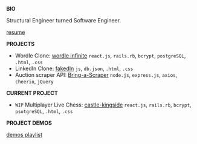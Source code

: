 **BIO**

Structural Engineer turned Software Engineer.

[resume](https://drive.google.com/file/d/1Dl8nzGl_sJrATAnTLyVC042Z5rWb9ujB/view?usp=sharing)

**PROJECTS**

- Wordle Clone: [wordle infinite](https://wordle-infinite.herokuapp.com/) `react.js`, `rails.rb`, `bcrypt`, `postgreSQL`, `.html`, `.css`
- LinkedIn Clone: [fakedIn](https://github.com/jgrochulski/fakedIn) `js`, `db.json`, `.html`, `.css`
- Auction scraper API: [Bring-a-Scraper](https://rapidapi.com/janekgrochulski/api/bring-a-trailer-scraper) `node.js`, `express.js`, `axios`, `cheerio`, `jQuery`

**CURRENT PROJECT**

- `WIP` Multiplayer Live Chess: [castle-kingside](https://github.com/jgrochulski/castle-kingside) `react.js`, `rails.rb`, `bcrypt`, `psotgreSQL`, `.html`, `.css`

**PROJECT DEMOS**

[demos playlist](https://youtube.com/playlist?list=PLE5RVUwC-xaypJXGxTxWRDwdP1PAcA8v4)
